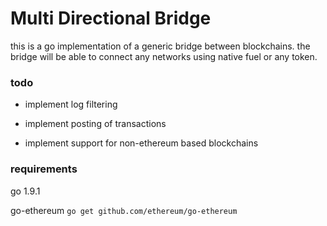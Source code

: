 # Multi Directional Bridge

this is a go implementation of a generic bridge between blockchains. the bridge will be able to connect any networks using native fuel or any token.

### todo
* implement log filtering

* implement posting of transactions

* implement support for non-ethereum based blockchains

### requirements
go 1.9.1

go-ethereum
`go get github.com/ethereum/go-ethereum`
